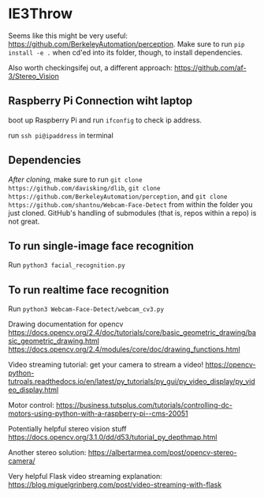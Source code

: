 # IE3Throw

Seems like this might be very useful: https://github.com/BerkeleyAutomation/perception. Make sure to run `pip install -e .` when cd'ed into its folder, though, to install dependencies.

Also worth checkingsifej out, a different approach: https://github.com/af-3/Stereo_Vision

## Raspberry Pi Connection wiht laptop

boot up Raspberry Pi and run `ifconfig` to check ip address.

run `ssh pi@ipaddress` in terminal 

## Dependencies

*After cloning,* make sure to run `git clone https://github.com/davisking/dlib`, `git clone https://github.com/BerkeleyAutomation/perception`, and `git clone https://github.com/shantnu/Webcam-Face-Detect` from within the folder you just cloned. GitHub's handling of submodules (that is, repos within a repo) is not great.

## To run single-image face recognition

Run `python3 facial_recognition.py`

## To run realtime face recognition

Run `python3 Webcam-Face-Detect/webcam_cv3.py`

Drawing documentation for opencv
https://docs.opencv.org/2.4/doc/tutorials/core/basic_geometric_drawing/basic_geometric_drawing.html
https://docs.opencv.org/2.4/modules/core/doc/drawing_functions.html


Video streaming tutorial: get your camera to stream a video! https://opencv-python-tutroals.readthedocs.io/en/latest/py_tutorials/py_gui/py_video_display/py_video_display.html


Motor control: https://business.tutsplus.com/tutorials/controlling-dc-motors-using-python-with-a-raspberry-pi--cms-20051

Potentially helpful stereo vision stuff
https://docs.opencv.org/3.1.0/dd/d53/tutorial_py_depthmap.html

Another stereo solution:
https://albertarmea.com/post/opencv-stereo-camera/

Very helpful Flask video streaming explanation:
https://blog.miguelgrinberg.com/post/video-streaming-with-flask
